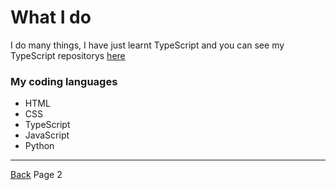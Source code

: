 # What I do

I do many things, I have just learnt TypeScript and you can see my TypeScript repositorys [here](https://github.com/orgs/Visual-Studios/repositories?q=++language%3ATypeScript)

### My coding languages

- HTML
- CSS
- TypeScript
- JavaScript
- Python

***
[Back](https://github.com/vencordthemer/vencordthemer/blob/main/README.md) Page 2

